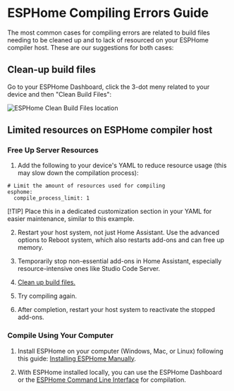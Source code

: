 # ESPHome Compiling Errors Guide

The most common cases for compiling errors are related to build files needing to be cleaned up and to lack of resourced on your ESPHome compiler host.
These are our suggestions for both cases:

## Clean-up build files

Go to your ESPHome Dashboard, click the 3-dot meny related to your device and then "Clean Build Files":

![ESPHome Clean Build Files location](https://raw.githubusercontent.com/Blackymas/NSPanel_HA_Blueprint/dev/docs/pics/esphome_dashboard_clean_build_files.png)

## Limited resources on ESPHome compiler host

### Free Up Server Resources

1. Add the following to your device's YAML to reduce resource usage (this may slow down the compilation process):

```
# Limit the amount of resources used for compiling
esphome:
  compile_process_limit: 1
```

[!TIP]
Place this in a dedicated customization section in your YAML for easier maintenance,
similar to this example.

2. Restart your host system, not just Home Assistant. Use the advanced options to Reboot system, which also restarts add-ons and can free up memory.

3. Temporarily stop non-essential add-ons in Home Assistant, especially resource-intensive ones like Studio Code Server.

4. [Clean up build files.](#clean-up-build-files)

5. Try compiling again.

6. After completion, restart your host system to reactivate the stopped add-ons.

### Compile Using Your Computer

1. Install ESPHome on your computer (Windows, Mac, or Linux) following this guide: [Installing ESPHome Manually](https://esphome.io/guides/installing_esphome.html).

2. With ESPHome installed locally, you can use the ESPHome Dashboard or the [ESPHome Command Line Interface](https://esphome.io/guides/cli.html#command-line-interface) for compilation.